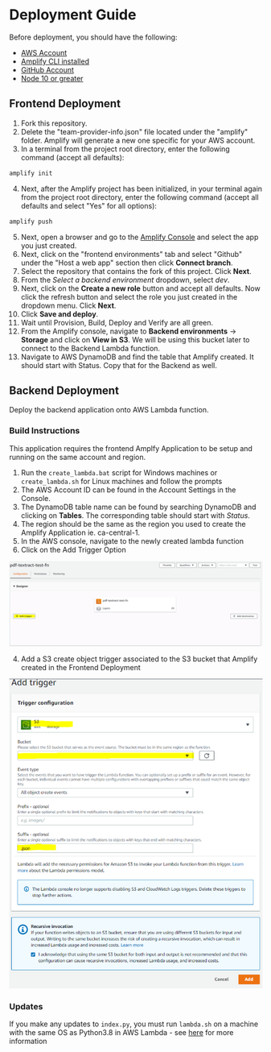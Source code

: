 # Deployment Guide
Before deployment, you should have the following: 

* [AWS Account](https://aws.amazon.com/account/)
* [Amplify CLI installed](https://docs.amplify.aws/cli)
* [GitHub Account](https://github.com)
* [Node 10 or greater](https://nodejs.org/en/download/)

## Frontend Deployment

1) Fork this repository.
2) Delete the "team-provider-info.json" file located under the "amplify" folder. Amplify will generate a new one specific for your AWS account.
3) In a terminal from the project root directory, enter the following command (accept all defaults):
```javascript
amplify init
```
4) Next, after the Amplify project has been initialized, in your terminal again from the project root directory, enter the following command (accept all defaults and select "Yes" for all options):
```javascript
amplify push
```
5) Next, open a browser and go to the [Amplify Console](https://aws.amazon.com/amplify/console/) and select the app you just created.
6) Next, click on the "frontend environments" tab and select "Github" under the "Host a web app" section then click **Connect branch**.
7) Select the repository that contains the fork of this project. Click **Next**.
8) From the *Select a backend environment* dropdown, select *dev*.
9) Next, click on the **Create a new role** button and accept all defaults. Now click the refresh button and select the role you just created in the dropdown menu. Click **Next**.
10) Click **Save and deploy**.
11) Wait until Provision, Build, Deploy and Verify are all green.
12) From the Amplify console, navigate to __Backend environments__ -> __Storage__ and click on __View in S3__. We will be using this bucket later to connect to the Backend Lambda function. 
13) Navigate to AWS DynamoDB and find the table that Amplify created. It should start with Status. Copy that for the Backend as well. 

## Backend Deployment
Deploy the backend application onto AWS Lambda function.
### Build Instructions 
This application requires the frontend Amplfy Application to be setup and running on the same account and region. 
1. Run the `create_lambda.bat` script for Windows machines or `create_lambda.sh` for Linux machines and follow the prompts 
2. The AWS Account ID can be found in the Account Settings in the Console. 
3. The DynamoDB table name can be found by searching DynamoDB and clicking on __Tables__. The corresponding table should start with _Status_. 
4. The region should be the same as the region you used to create the Amplify Application ie. ca-central-1. 
3. In the AWS console, navigate to the newly created lambda function
4. Click on the Add Trigger Option 

![Add Trigger](public/lambda_trigger.PNG)

4. Add a S3 create object trigger associated to the S3 bucket that Amplify created in the Frontend Deployment

![Trigger Configuration](public/lambda_trigger_2.PNG)

### Updates
If you make any updates to `index.py`, you must run `lambda.sh` on a machine with the same OS as Python3.8 in AWS Lambda 
    - see [here](https://docs.aws.amazon.com/lambda/latest/dg/lambda-python.html) for more information
